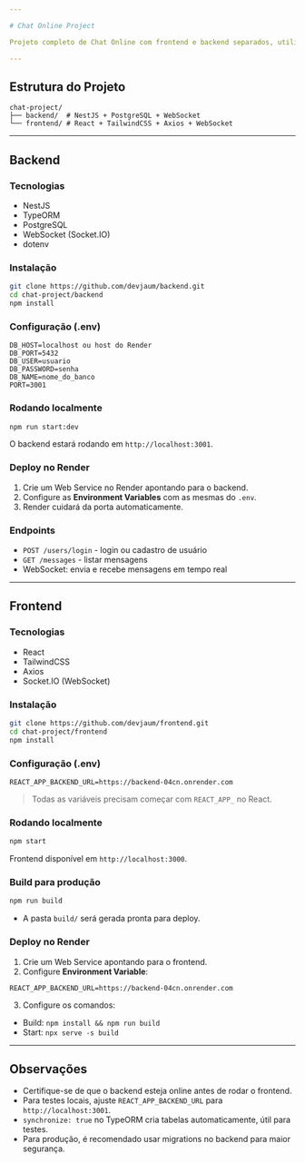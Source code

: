 ```yaml
---

# Chat Online Project

Projeto completo de Chat Online com frontend e backend separados, utilizando **React**, **TailwindCSS**, **NestJS**, **PostgreSQL** e **WebSocket**.

---
```


## Estrutura do Projeto

```
chat-project/
├── backend/  # NestJS + PostgreSQL + WebSocket
└── frontend/ # React + TailwindCSS + Axios + WebSocket
```

---

## Backend

### Tecnologias

* NestJS
* TypeORM
* PostgreSQL
* WebSocket (Socket.IO)
* dotenv

### Instalação

```bash
git clone https://github.com/devjaum/backend.git
cd chat-project/backend
npm install
```

### Configuração (.env)

```
DB_HOST=localhost ou host do Render
DB_PORT=5432
DB_USER=usuario
DB_PASSWORD=senha
DB_NAME=nome_do_banco
PORT=3001
```

### Rodando localmente

```bash
npm run start:dev
```

O backend estará rodando em `http://localhost:3001`.

### Deploy no Render

1. Crie um Web Service no Render apontando para o backend.
2. Configure as **Environment Variables** com as mesmas do `.env`.
3. Render cuidará da porta automaticamente.

### Endpoints

* `POST /users/login` - login ou cadastro de usuário
* `GET /messages` - listar mensagens
* WebSocket: envia e recebe mensagens em tempo real

---

## Frontend

### Tecnologias

* React
* TailwindCSS
* Axios
* Socket.IO (WebSocket)

### Instalação

```bash
git clone https://github.com/devjaum/frontend.git
cd chat-project/frontend
npm install
```

### Configuração (.env)

```
REACT_APP_BACKEND_URL=https://backend-04cn.onrender.com
```

> Todas as variáveis precisam começar com `REACT_APP_` no React.

### Rodando localmente

```bash
npm start
```

Frontend disponível em `http://localhost:3000`.

### Build para produção

```bash
npm run build
```

* A pasta `build/` será gerada pronta para deploy.

### Deploy no Render

1. Crie um Web Service apontando para o frontend.
2. Configure **Environment Variable**:

```
REACT_APP_BACKEND_URL=https://backend-04cn.onrender.com
```

3. Configure os comandos:

* Build: `npm install && npm run build`
* Start: `npx serve -s build`

---

## Observações

* Certifique-se de que o backend esteja online antes de rodar o frontend.
* Para testes locais, ajuste `REACT_APP_BACKEND_URL` para `http://localhost:3001`.
* `synchronize: true` no TypeORM cria tabelas automaticamente, útil para testes.
* Para produção, é recomendado usar migrations no backend para maior segurança.
